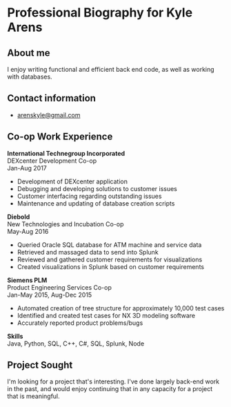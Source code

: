 # Professional Biography for Kyle Arens

## About me
I enjoy writing functional and efficient back end code, as well as working with databases.

## Contact information
  - arenskyle@gmail.com

## Co-op Work Experience

**International Technegroup Incorporated**  
DEXcenter Development Co-op  
Jan-Aug 2017
  - Development of DEXcenter application
  - Debugging and developing solutions to customer issues
  - Customer interfacing regarding outstanding issues
  - Maintenance and updating of database creation scripts


**Diebold**  
New Technologies and Incubation Co-op  
May-Aug 2016
  - Queried Oracle SQL database for ATM machine and service data
  - Retrieved and massaged data to send into Splunk
  - Reviewed and gathered customer requirements for visualizations
  - Created visualizations in Splunk based on customer requirements


**Siemens PLM**  
Product Engineering Services Co-op  
Jan-May 2015, Aug-Dec 2015
  - Automated creation of tree structure for approximately 10,000 test cases
  - Identified and created test cases for NX 3D modeling software
  - Accurately reported product problems/bugs


**Skills**  
Java, Python,  SQL, C++, C#, SQL, Splunk, Node


## Project Sought
I'm looking for a project that's interesting. I've done largely back-end work in the past, and would enjoy continuing that in any capacity for a project that is meaningful.
